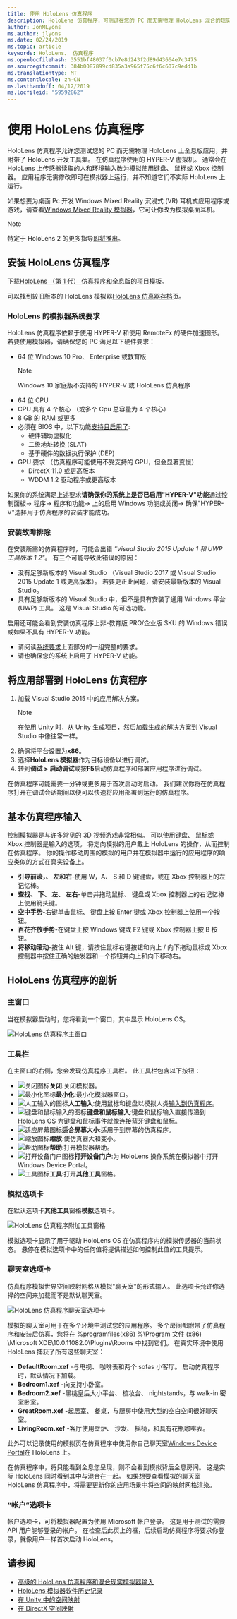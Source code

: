 ```yaml
---
title: 使用 HoloLens 仿真程序
description: HoloLens 仿真程序，可测试在您的 PC 而无需物理 HoloLens 混合的现实应用程序。
author: JonMLyons
ms.author: jlyons
ms.date: 02/24/2019
ms.topic: article
keywords: HoloLens、 仿真程序
ms.openlocfilehash: 3551bf48037f0cb7e8d243f2d89d43664e7c3475
ms.sourcegitcommit: 384b0087899cd835a3a965f75c6f6c607c9edd1b
ms.translationtype: MT
ms.contentlocale: zh-CN
ms.lasthandoff: 04/12/2019
ms.locfileid: "59592862"
---
```

# <a name="using-the-hololens-emulator"></a>使用 HoloLens 仿真程序

HoloLens 仿真程序允许您测试您的 PC 而无需物理 HoloLens 上全息版应用，并附带了 HoloLens 开发工具集。 在仿真程序使用的 HYPER-V 虚拟机。 通常会在 HoloLens 上传感器读取的人和环境输入改为模拟使用键盘、 鼠标或 Xbox 控制器。 应用程序无需修改即可在模拟器上运行，并不知道它们不实际 HoloLens 上运行。

如果想要为桌面 Pc 开发 Windows Mixed Reality 沉浸式 (VR) 耳机式应用程序或游戏，请查看[Windows Mixed Reality 模拟器](using-the-windows-mixed-reality-simulator.md)，它可让你改为模拟桌面耳机。

> [!NOTE]
> 特定于 HoloLens 2 的更多指导[即将推出](index.md#news-and-notes)。

## <a name="installing-the-hololens-emulator"></a>安装 HoloLens 仿真程序

下载[HoloLens （第 1 代） 仿真程序和全息版的项目模板](https://go.microsoft.com/fwlink/?linkid=2065980)。

可以找到较旧版本的 HoloLens 模拟器[HoloLens 仿真器存档](hololens-emulator-archive.md)页。

### <a name="hololens-emulator-system-requirements"></a>HoloLens 的模拟器系统要求

HoloLens 仿真程序依赖于使用 HYPER-V 和使用 RemoteFx 的硬件加速图形。 若要使用模拟器，请确保您的 PC 满足以下硬件要求：
* 64 位 Windows 10 Pro、 Enterprise 或教育版 
    >[!NOTE]
    >Windows 10 家庭版不支持的 HYPER-V 或 HoloLens 仿真程序
* 64 位 CPU
* CPU 具有 4 个核心 （或多个 Cpu 总容量为 4 个核心）
* 8 GB 的 RAM 或更多
* 必须在 BIOS 中，以下功能[支持且启用了](http://blogs.technet.com/b/iftekhar/archive/2010/08/09/enable-hardware-settings-in-bios-to-run-hyper-v.aspx):
   * 硬件辅助虚拟化
   * 二级地址转换 (SLAT)
   * 基于硬件的数据执行保护 (DEP)
* GPU 要求 （仿真程序可能使用不受支持的 GPU，但会显著变慢）
   * DirectX 11.0 或更高版本
   * WDDM 1.2 驱动程序或更高版本

如果你的系统满足上述要求**请确保你的系统上是否已启用"HYPER-V"功能**通过控制面板-> 程序-> 程序和功能-> 上的启用 Windows 功能或关闭-> 确保"HYPER-V"选择用于仿真程序的安装才能成功。

### <a name="installation-troubleshooting"></a>安装故障排除

在安装所需的仿真程序时，可能会出错 *"Visual Studio 2015 Update 1 和 UWP 工具版本 1.2"*。 有三个可能导致此错误的原因：
* 没有足够新版本的 Visual Studio （Visual Studio 2017 或 Visual Studio 2015 Update 1 或更高版本）。 若要更正此问题，请安装最新版本的 Visual Studio。
* 具有足够新版本的 Visual Studio 中，但不是具有安装了通用 Windows 平台 (UWP) 工具。 这是 Visual Studio 的可选功能。

启用还可能会看到安装仿真程序上非-教育版 PRO/企业版 SKU 的 Windows 错误或如果不具有 HYPER-V 功能。
* 请阅读[系统要求](#hololens-emulator-system-requirements)上面部分的一组完整的要求。
* 请也确保您的系统上启用了 HYPER-V 功能。

## <a name="deploying-apps-to-the-hololens-emulator"></a>将应用部署到 HoloLens 仿真程序

1. 加载 Visual Studio 2015 中的应用解决方案。
    >[!NOTE]
    >在使用 Unity 时，从 Unity 生成项目，然后加载生成的解决方案到 Visual Studio 中像往常一样。
2. 确保将平台设置为**x86**。
3. 选择**HoloLens 模拟器**作为目标设备以进行调试。
4. 转到**调试 > 启动调试**或按**F5**启动仿真程序和部署应用程序进行调试。

在仿真程序可能需要一分钟或更多用于首次启动时启动。 我们建议你将在仿真程序打开在调试会话期间以便可以快速将应用部署到运行的仿真程序。

## <a name="basic-emulator-input"></a>基本仿真程序输入

控制模拟器是与许多常见的 3D 视频游戏非常相似。 可以使用键盘、 鼠标或 Xbox 控制器是输入的选项。 将定向模拟的用户戴上 HoloLens 的操作，从而控制在仿真程序。 你的操作移动周围的模拟的用户并在模拟器中运行的应用程序的响应类似的方式在真实设备上。
* **引导前滚，、 左和右**-使用 W，A、 S 和 D 键键盘，或在 Xbox 控制器上的左记忆棒。
* **查找、 下、 左、 左右**-单击并拖动鼠标、 键盘或 Xbox 控制器上的右记忆棒上使用箭头键。
* **空中手势**-右键单击鼠标、 键盘上按 Enter 键或 Xbox 控制器上使用一个按钮。
* **百花齐放手势**-在键盘上按 Windows 键或 F2 键或 Xbox 控制器上按 B 按钮。
* **将移动滚动**-按住 Alt 键，请按住鼠标右键按钮和向上 / 向下拖动鼠标或 Xbox 控制器中按住正确的触发器和一个按钮并向上和向下移动右。

## <a name="anatomy-of-the-hololens-emulator"></a>HoloLens 仿真程序的剖析

### <a name="main-window"></a>主窗口

当在模拟器启动时，您将看到一个窗口，其中显示 HoloLens OS。

![HoloLens 仿真程序主窗口](images/emulator-890px.png)

### <a name="toolbar"></a>工具栏

在主窗口的右侧，您会发现仿真程序工具栏。 此工具栏包含以下按钮：
* ![关闭图标](images/emulator-close.png)**关闭**:关闭模拟器。
* ![最小化图标](images/emulator-minimize.png)**最小化**:最小化模拟器窗口。
* ![人工输入的图标](images/emulator-control.png)**人工输入**:使用鼠标和键盘以模拟人类[输入到仿真程序](#basic-emulator-input)。
* ![键盘和鼠标输入的图标](images/emulator-input.png)**键盘和鼠标输入**:键盘和鼠标输入直接传递到 HoloLens OS 为键盘和鼠标事件就像连接蓝牙键盘和鼠标。
* ![适应屏幕图标](images/emulator-fit.png)**适合屏幕大小**:适用于到屏幕的仿真程序。
* ![缩放图标](images/emulator-zoom.png)**缩放**:使仿真器大和变小。
* ![帮助图标](images/emulator-help.png)**帮助**:打开模拟器帮助。
* ![打开设备门户图标](images/emulator-deviceportal.png)**打开设备门户**:为 HoloLens 操作系统在模拟器中打开 Windows Device Portal。
* ![工具图标](images/emulator-tools.png)**工具**:打开**其他工具**窗格。

### <a name="simulation-tab"></a>模拟选项卡

在默认选项卡**其他工具**窗格**模拟**选项卡。

![HoloLens 仿真程序附加工具窗格](images/emulator-simulation-500px.png)

模拟选项卡显示了用于驱动 HoloLens OS 在仿真程序内的模拟传感器的当前状态。 悬停在模拟选项卡中的任何值将提供描述如何控制此值的工具提示。

### <a name="room-tab"></a>聊天室选项卡

仿真程序模拟世界空间映射网格从模拟"聊天室"的形式输入。 此选项卡允许你选择的空间来加载而不是默认聊天室。

![HoloLens 仿真程序聊天室选项卡](images/emulator-room-500px.png)

模拟的聊天室可用于在多个环境中测试您的应用程序。 多个房间都附带了仿真程序和安装后仿真，您将在 %programfiles(x86) %\Program 文件 (x86) \Microsoft XDE\10.0.11082.0\Plugins\Rooms 中找到它们。 在真实环境中使用 HoloLens 捕获了所有这些聊天室：
* **DefaultRoom.xef** -与电视、 咖啡表和两个 sofas 小客厅。 启动仿真程序时，默认情况下加载。
* **Bedroom1.xef** -向支持小卧室。
* **Bedroom2.xef** -黑桃皇后大小平台、 梳妆台、 nightstands，与 walk-in 密室卧室。
* **GreatRoom.xef** -起居室、 餐桌，与厨房中使用大型的空白空间很好聊天室。
* **LivingRoom.xef** -客厅使用壁炉、 沙发、 摇椅，和具有花瓶咖啡表。

此外可以记录使用的模拟页在仿真程序中使用你自己聊天室[Windows Device Portal](using-the-windows-device-portal.md)在 HoloLens 上。

在仿真程序中，将只能看到全息您呈现，则不会看到模拟背后全息房间。 这是实际 HoloLens 同时看到其中与混合在一起。 如果想要查看模拟的聊天室 HoloLens 仿真程序中，将需要更新你的应用场景中将空间的映射网格渲染。

### <a name="account-tab"></a>“帐户”选项卡

帐户选项卡，可将模拟器配置为使用 Microsoft 帐户登录。 这是用于测试的需要 API 用户能够登录的帐户。 在检查后此页上的框，后续启动仿真程序将要求你登录，就像用户一样首次启动 HoloLens。

## <a name="see-also"></a>请参阅
* [高级的 HoloLens 仿真程序和混合现实模拟器输入](advanced-hololens-emulator-and-mixed-reality-simulator-input.md)
* [HoloLens 模拟器软件历史记录](hololens-emulator-archive.md)
* [在 Unity 中的空间映射](spatial-mapping-in-unity.md)
* [在 DirectX 空间映射](spatial-mapping-in-directx.md)
